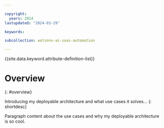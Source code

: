 ```yaml
---

copyright:
  years: 2024
lastupdated: "2024-03-29"

keywords:

subcollection: watsonx-ai-saas-automation

---
```



{{site.data.keyword.attribute-definition-list}}

# Overview
{: #overview}

Introducing my deployable architecture and what use cases it solves...
{: shortdesc}

Paragraph content about the use cases and why my deployable architecture is so cool.
